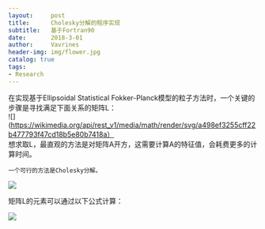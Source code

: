 ```yaml
---
layout:     post
title:      Cholesky分解的程序实现
subtitle:   基于Fortran90 
date:       2018-3-01
author:     Vavrines
header-img: img/flower.jpg
catalog: true
tags:
- Research
---
```


在实现基于Ellipsoidal Statistical Fokker-Planck模型的粒子方法时，一个关键的步骤是寻找满足下面关系的矩阵L：  
![](https://wikimedia.org/api/rest_v1/media/math/render/svg/a498ef3255cff22b477793f47cd18b5e80b7418a）  
想求取L，最直观的方法是对矩阵A开方，这需要计算A的特征值，会耗费更多的计算时间。  

    一个可行的方法是Cholesky分解。
    
    
![](https://wikimedia.org/api/rest_v1/media/math/render/svg/15da0fc67622d164be459628c34b9fb6bae59bd3)

矩阵L的元素可以通过以下公式计算：

![](https://wikimedia.org/api/rest_v1/media/math/render/svg/3c66080a03434674c342609693f813f946e98eb9)

